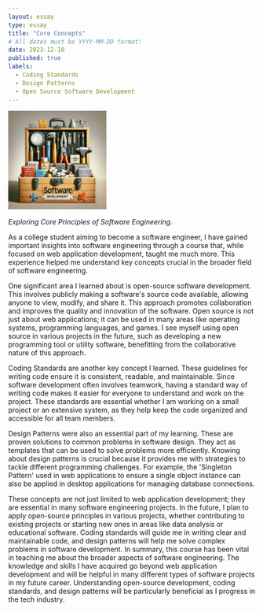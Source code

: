 ```yaml
---
layout: essay
type: essay
title: "Core Concepts"
# All dates must be YYYY-MM-DD format!
date: 2023-12-10
published: true
labels:
  - Coding Standards
  - Design Patterns
  - Open Source Software Development
---
```


<img width="200px" class="rounded float-start pe-4" src="../img/CoreConcepts.jpg">

*Exploring Core Principles of Software Engineering.*

As a college student aiming to become a software engineer, I have gained important insights into software engineering through a course that, while focused on web application development, taught me much more. This experience helped me understand key concepts crucial in the broader field of software engineering.

One significant area I learned about is open-source software development. This involves publicly making a software's source code available, allowing anyone to view, modify, and share it. This approach promotes collaboration and improves the quality and innovation of the software. Open source is not just about web applications; it can be used in many areas like operating systems, programming languages, and games. I see myself using open source in various projects in the future, such as developing a new programming tool or utility software, benefitting from the collaborative nature of this approach.

Coding Standards are another key concept I learned. These guidelines for writing code ensure it is consistent, readable, and maintainable. Since software development often involves teamwork, having a standard way of writing code makes it easier for everyone to understand and work on the project. These standards are essential whether I am working on a small project or an extensive system, as they help keep the code organized and accessible for all team members.

Design Patterns were also an essential part of my learning. These are proven solutions to common problems in software design. They act as templates that can be used to solve problems more efficiently. Knowing about design patterns is crucial because it provides me with strategies to tackle different programming challenges. For example, the 'Singleton Pattern' used in web applications to ensure a single object instance can also be applied in desktop applications for managing database connections.

These concepts are not just limited to web application development; they are essential in many software engineering projects. In the future, I plan to apply open-source principles in various projects, whether contributing to existing projects or starting new ones in areas like data analysis or educational software. Coding standards will guide me in writing clear and maintainable code, and design patterns will help me solve complex problems in software development.
In summary, this course has been vital in teaching me about the broader aspects of software engineering. The knowledge and skills I have acquired go beyond web application development and will be helpful in many different types of software projects in my future career. Understanding open-source development, coding standards, and design patterns will be particularly beneficial as I progress in the tech industry.
